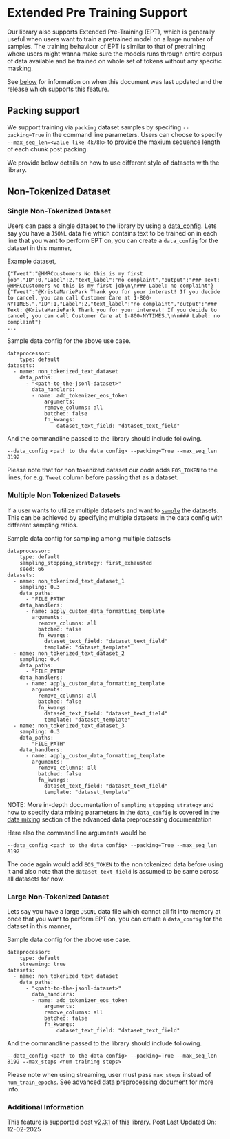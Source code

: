 # Extended Pre Training Support
Our library also supports Extended Pre-Training (EPT), which is generally useful when users want to train a pretrained model on a large number of samples. The training behaviour of EPT is similar to that of pretraining where users might wanna make sure the models runs through entire corpus of data available and be trained on whole set of tokens without any specific masking.

See [below](#additional-information) for information on when this document was last updated and the release which supports this feature.

## Packing support

We support training via `packing` dataset samples by specifing `--packing=True` in the command line parameters. Users can choose to specify `--max_seq_len=<value like 4k/8k>` to provide the maxium sequence length of each chunk post packing.

We provide below details on how to use different style of datasets with the library.

## Non-Tokenized Dataset

### Single Non-Tokenized Dataset
Users can pass a single dataset to the library by using a [data_config](./advanced-data-preprocessing.md#data-config). 
Lets say you have a `JSONL` data file which contains text to be trained on in each line that you want to perform EPT on, you can create a `data_config` for the dataset in this manner,

Example dataset,

```
{"Tweet":"@HMRCcustomers No this is my first job","ID":0,"Label":2,"text_label":"no complaint","output":"### Text: @HMRCcustomers No this is my first job\n\n### Label: no complaint"}
{"Tweet":"@KristaMariePark Thank you for your interest! If you decide to cancel, you can call Customer Care at 1-800-NYTIMES.","ID":1,"Label":2,"text_label":"no complaint","output":"### Text: @KristaMariePark Thank you for your interest! If you decide to cancel, you can call Customer Care at 1-800-NYTIMES.\n\n### Label: no complaint"}
...
```

Sample data config for the above use case.
```
dataprocessor:
    type: default
datasets:
  - name: non_tokenized_text_dataset
    data_paths:
      - "<path-to-the-jsonl-dataset>"
        data_handlers:
        - name: add_tokenizer_eos_token
            arguments:
            remove_columns: all
            batched: false
            fn_kwargs:
                dataset_text_field: "dataset_text_field"
```

And the commandline passed to the library should include following.

```
--data_config <path to the data config> --packing=True --max_seq_len 8192
```

Please note that for non tokenized dataset our code adds `EOS_TOKEN` to the lines, for e.g. `Tweet` column before passing that as a dataset.

### Multiple Non Tokenized Datasets

If a user wants to utilize multiple datasets and want to [`sample`](./advanced-data-preprocessing.md#how-the-user-can-write-data-configs) the datasets. This can be achieved by specifying multiple datasets in the data config with different sampling ratios.

Sample data config for sampling among multiple datasets
```
dataprocessor:
    type: default
    sampling_stopping_strategy: first_exhausted
    seed: 66
datasets:
  - name: non_tokenized_text_dataset_1
    sampling: 0.3
    data_paths:
      - "FILE_PATH"
    data_handlers:
      - name: apply_custom_data_formatting_template
        arguments:
          remove_columns: all
          batched: false
          fn_kwargs:
            dataset_text_field: "dataset_text_field"
            template: "dataset_template"
  - name: non_tokenized_text_dataset_2
    sampling: 0.4
    data_paths:
      - "FILE_PATH"
    data_handlers:
      - name: apply_custom_data_formatting_template
        arguments:
          remove_columns: all
          batched: false
          fn_kwargs:
            dataset_text_field: "dataset_text_field"
            template: "dataset_template"
  - name: non_tokenized_text_dataset_3
    sampling: 0.3
    data_paths:
      - "FILE_PATH"
    data_handlers:
      - name: apply_custom_data_formatting_template
        arguments:
          remove_columns: all
          batched: false
          fn_kwargs:
            dataset_text_field: "dataset_text_field"
            template: "dataset_template"
```

NOTE: More in-depth documentation of `sampling_stopping_strategy` and how to specify data mixing parameters in the `data_config` is covered in the [data mixing](./advanced-data-preprocessing.md#data-mixing) section of the advanced data preprocessing documentation

Here also the command line arguments would be 

```
--data_config <path to the data config> --packing=True --max_seq_len 8192
```

The code again would add `EOS_TOKEN` to the non tokenized data before using it and also note that the `dataset_text_field` is assumed to be same across all datasets for now.

### Large Non-Tokenized Dataset
Lets say you have a large `JSONL` data file which cannot all fit into memory at once that you want to perform EPT on, you can create a `data_config` for the dataset in this manner,

Sample data config for the above use case.
```
dataprocessor:
    type: default
    streaming: true
datasets:
  - name: non_tokenized_text_dataset
    data_paths:
      - "<path-to-the-jsonl-dataset>"
        data_handlers:
        - name: add_tokenizer_eos_token
            arguments:
            remove_columns: all
            batched: false
            fn_kwargs:
                dataset_text_field: "dataset_text_field"
```

And the commandline passed to the library should include following.

```
--data_config <path to the data config> --packing=True --max_seq_len 8192 --max_steps <num training steps>
```

Please note when using streaming, user must pass `max_steps` instead of `num_train_epochs`. See advanced data preprocessing [document](./advanced-data-preprocessing.md#data-streaming) for more info.

### Additional Information
This feature is supported post [v2.3.1](https://github.com/foundation-model-stack/fms-hf-tuning/releases/tag/v2.3.1) of this library.
Post Last Updated On: 12-02-2025